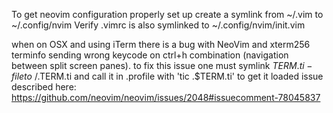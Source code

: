 To get neovim configuration properly set up create a symlink from ~/.vim to ~/.config/nvim
Verify .vimrc is also symlinked to ~/.config/nvim/init.vim

when on OSX and using iTerm there is a bug with NeoVim and xterm256 terminfo sending wrong keycode
on ctrl+h combination (navigation between split screen panes). to fix this issue one must symlink
$TERM.ti -file to ~/.$TERM.ti and call it in .profile with 'tic .$TERM.ti' to get it loaded
issue described here:
https://github.com/neovim/neovim/issues/2048#issuecomment-78045837

